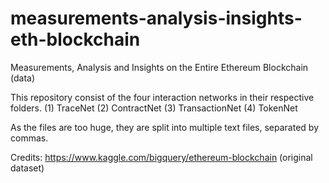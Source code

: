 # measurements-analysis-insights-eth-blockchain
Measurements, Analysis and Insights on the Entire Ethereum Blockchain (data)

This repository consist of the four interaction networks in their respective folders.
(1) TraceNet
(2) ContractNet
(3) TransactionNet
(4) TokenNet

As the files are too huge, they are split into multiple text files, separated by commas. 

Credits:
https://www.kaggle.com/bigquery/ethereum-blockchain (original dataset)

